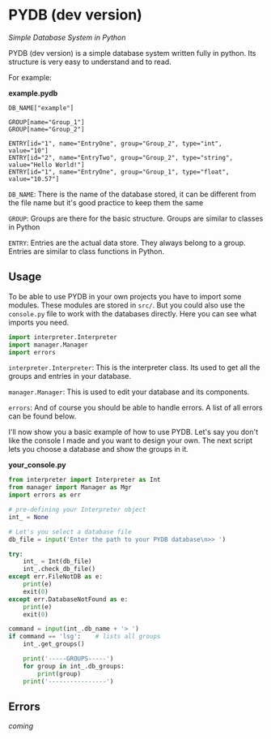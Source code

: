 # PYDB (dev version)
*Simple Database System in Python*

PYDB (dev version) is a simple database system written fully in python.
Its structure is very easy to understand and to read.

For example:

**example.pydb**
```
DB_NAME["example"]

GROUP[name="Group_1"]
GROUP[name="Group_2"]

ENTRY[id="1", name="EntryOne", group="Group_2", type="int", value="10"]
ENTRY[id="2", name="EntryTwo", group="Group_2", type="string", value="Hello World!"]
ENTRY[id="1", name="EntryOne", group="Group_1", type="float", value="10.57"]
```

`DB_NAME`: There is the name of the database stored, it can be different from the file name but it's good practice to keep them the same

`GROUP`: Groups are there for the basic structure. Groups are similar to classes in Python

`ENTRY`: Entries are the actual data store. They always belong to a group. Entries are similar to class functions in Python.

## Usage
To be able to use PYDB in your own projects you have to import some modules.
These modules are stored in `src/`. But you could also use the `console.py` file to work with the databases directly.
Here you can see what imports you need.

```python
import interpreter.Interpreter
import manager.Manager
import errors
```

`interpreter.Interpreter`: This is the interpreter class. Its used to get all the groups and entries in your database.

`manager.Manager`: This is used to edit your database and its components.

`errors`: And of course you should be able to handle errors. A list of all errors can be found below.

I'll now show you a basic example of how to use PYDB.
Let's say you don't like the console I made and you want to design your own.
The next script lets you choose a database and show the groups in it.

**your_console.py**
```python
from interpreter import Interpreter as Int
from manager import Manager as Mgr
import errors as err

# pre-defining your Interpreter object
int_ = None

# Let's you select a database file
db_file = input('Enter the path to your PYDB database\n>> ')

try:
    int_ = Int(db_file)
    int_.check_db_file()
except err.FileNotDB as e:
    print(e)
    exit(0)
except err.DatabaseNotFound as e:
    print(e)
    exit(0)

command = input(int_.db_name + '> ')
if command == 'lsg':    # lists all groups
    int_.get_groups()

    print('-----GROUPS-----')
    for group in int_.db_groups:
        print(group)
    print('----------------')
```

## Errors
*coming*